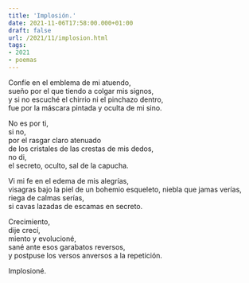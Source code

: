 ```yaml
---
title: 'Implosión.'
date: 2021-11-06T17:58:00.000+01:00
draft: false
url: /2021/11/implosion.html
tags: 
- 2021
- poemas
---
```


Confíe en el emblema de mi atuendo,  
sueño por el que tiendo a colgar mis signos,  
y si no escuché el chirrio ni el pinchazo dentro,  
fue por la máscara pintada y oculta de mi sino.  

No es por ti,  
si no,  
por el rasgar claro atenuado  
de los cristales de las crestas de mis dedos,  
no di,  
el secreto, oculto, sal de la capucha.  

Vi mi fe en el edema de mis alegrías,  
visagras bajo la piel de un bohemio esqueleto, niebla que jamas verías,  
riega de calmas serías,  
si cavas lazadas de escamas en secreto.  

Crecimiento,  
dije crecí,  
miento y evolucioné,  
sané ante esos garabatos reversos,  
y postpuse los versos anversos a la repetición.  

Implosioné.  